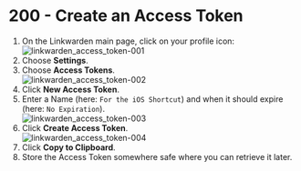 # 200 - Create an Access Token

1) On the Linkwarden main page, click on your profile icon:<br/>
   ![linkwarden_access_token-001](https://github.com/user-attachments/assets/d769b8e9-fd45-4a36-b1c0-ab4e2e970bc4)
2) Choose **Settings**.
3) Choose **Access Tokens**.<br/>
   ![linkwarden_access_token-002](https://github.com/user-attachments/assets/f6eee708-d376-4da1-83d7-681217cc38f5)
4) Click **New Access Token**.
5) Enter a Name (here: ```For the iOS Shortcut```) and when it should expire (here: ```No Expiration```).<br/>
   ![linkwarden_access_token-003](https://github.com/user-attachments/assets/d3e9e5ec-7012-4f31-a7e7-46ceb8e5d6a5)
7) Click **Create Access Token**.<br/>
   ![linkwarden_access_token-004](https://github.com/user-attachments/assets/46a94d32-321b-4755-b650-a17686409bca)
8) Click **Copy to Clipboard**.
9) Store the Access Token somewhere safe where you can retrieve it later.
